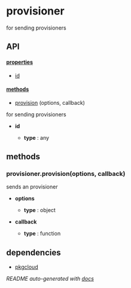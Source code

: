 # provisioner

for sending provisioners

## API

#### [properties](#provisioner-properties)

  - [id](#provisioner-properties-id)


#### [methods](#provisioner-methods)

  - [provision](#provisioner-methods-provision) (options, callback)


for sending provisioners

- **id** 

  - **type** : any


<a name="provisioner-methods"></a> 

## methods 

<a name="provisioner-methods-provision"></a> 

### provisioner.provision(options, callback)

sends an provisioner

- **options** 

  - **type** : object

- **callback** 

  - **type** : function


## dependencies 
- [pkgcloud](http://npmjs.org/package/pkgcloud)

*README auto-generated with [docs](https://github.com/bigcompany/resources/tree/master/docs)*
